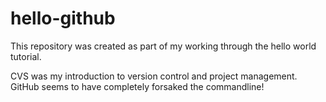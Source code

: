 # hello-github
This repository was created as part of my working through the hello world tutorial.

CVS was my introduction to version control and project management. GitHub seems to have completely forsaked the commandline!


